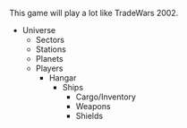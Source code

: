This game will play a lot like TradeWars 2002.

  - Universe
    - Sectors
    - Stations
    - Planets 
    - Players
      - Hangar
        - Ships
          - Cargo/Inventory
          - Weapons
          - Shields
